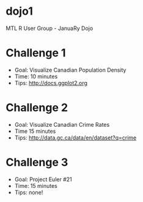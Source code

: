 dojo1
=====

MTL R User Group - JanuaRy Dojo

# Challenge 1

* Goal: Visualize Canadian Population Density
* Time: 10 minutes
* Tips: http://docs.ggplot2.org

# Challenge 2 

* Goal: Visualize Canadian Crime Rates
* Time 15 minutes
* Tips: http://data.gc.ca/data/en/dataset?q=crime

# Challenge 3

* Goal: Project Euler #21
* Time: 15 minutes
* Tips: none!
